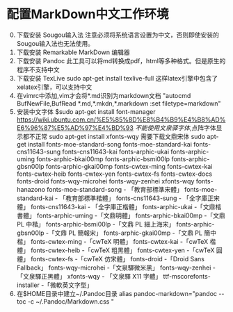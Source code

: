 # 配置MarkDown中文工作环境
0.  下载安装 Sougou输入法
   	注意必须将系统语言设置为中文，否则即使安装的Sougou输入法也无法使用。
1. 	下载安装 Remarkable MarkDown 编辑器
2. 	下载安装 Pandoc
   	此工具可以将md转换成pdf，html等多种格式。但是原生的程序不支持中文
3. 	下载安装 TexLive
   	sudo apt-get install texlive-full
   	这样latex引擎中包含了xelatex引擎，可以支持中文
4. 	在vimrc中添加,vim才会将\*.md识别为markdown文档
   	"autocmd BufNewFile,BufRead \*.md,\*.mkdn,\*.markdown :set filetype=markdown"
5. 	安装中文字体
   	$sudo apt-get install font-manager
   	https://wiki.ubuntu.com.cn/%E5%85%8D%E8%B4%B9%E4%B8%AD%E6%96%87%E5%AD%97%E4%BD%93
   	*不能使用文泉驿字体*,点阵字体显示都不正常
   	sudo apt-get install xfonts-wqy
   	需要下载文鼎宋体
   	sudo apt-get install fonts-moe-standard-song fonts-moe-standard-kai fonts-cns11643-sung fonts-cns11643-kai fonts-arphic-ukai fonts-arphic-uming fonts-arphic-bkai00mp fonts-arphic-bsmi00lp fonts-arphic-gbsn00lp fonts-arphic-gkai00mp fonts-cwtex-ming fonts-cwtex-kai fonts-cwtex-heib fonts-cwtex-yen fonts-cwtex-fs fonts-cwtex-docs fonts-droid fonts-wqy-microhei fonts-wqy-zenhei xfonts-wqy fonts-hanazono
   	fonts-moe-standard-song - 「教育部標準宋體」
	fonts-moe-standard-kai - 「教育部標準楷體」
	fonts-cns11643-sung - 「全字庫正宋體」
	fonts-cns11643-kai - 「全字庫正楷體」
	fonts-arphic-ukai -「文鼎楷書體」
	fonts-arphic-uming -「文鼎明體」
	fonts-arphic-bkai00mp -「文鼎 PL 中楷」
	fonts-arphic-bsmi00lp -「文鼎 PL 細上海宋」
	fonts-arphic-gbsn00lp -「文鼎 PL 簡報宋」
	fonts-arphic-gkai00mp -「文鼎 PL 簡中楷」
	fonts-cwtex-ming -「cwTeX 明體」
	fonts-cwtex-kai -「cwTeX 楷體」
	fonts-cwtex-heib -「cwTeX 粗黑體」
	fonts-cwtex-yen -「cwTeX 圓體」
	fonts-cwtex-fs -「cwTeX 仿宋體」
	fonts-droid -「Droid Sans Fallback」
	fonts-wqy-microhei -「文泉驛微米黑」
	fonts-wqy-zenhei -「文泉驛正黑體」
	xfonts-wqy - 「文泉驛 X11 字體」
	ttf-mscorefonts-installer -「微軟英文字型」 
6. 在$HOME目录中建立~/.Pandoc目录
   alias pandoc-markdown="pandoc --toc -c ~/.Pandoc/Markdown.css "

